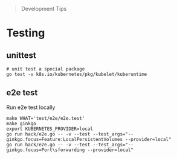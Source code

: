 > Development Tips

# Testing

## unittest

```
# unit test a special package
go test -v k8s.io/kubernetes/pkg/kubelet/kuberuntime
```

## e2e test

Run e2e test locally

```
make WHAT='test/e2e/e2e.test'
make ginkgo
export KUBERNETES_PROVIDER=local
go run hack/e2e.go -- -v --test --test_args="--ginkgo.focus=Feature:LocalPersistentVolumes --provider=local"
go run hack/e2e.go -- -v --test --test_args="--ginkgo.focus=Port\sforwarding --provider=local"
```
